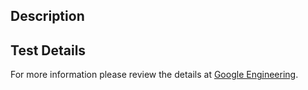 ## Description

<!-- Describe below what the high level goal is for this PR. -->

<!-- Example:
- This is the first thing I did
- Here is the second thing I did
- ...
- profit?
-->

## Test Details

<!-- Example:
- I tested the happy path
- I tested the unhappy path
- Here's a random edge case I tested
- Unit test coverage of 80%
- Added e2e tests
-->

For more information please review the details at [Google Engineering](https://google.github.io/eng-practices/review/).
